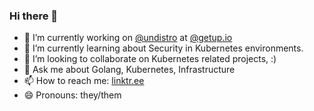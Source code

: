 ### Hi there 👋

- 🔭 I’m currently working on [@undistro](https://github.com/getupio-undistro/undistro) at [@getup.io](https://getup.io/)
- 🌱 I’m currently learning about Security in Kubernetes environments.
- 👯 I’m looking to collaborate on Kubernetes related projects, :)
- 💬 Ask me about Golang, Kubernetes, Infrastructure
- 📫 How to reach me: [linktr.ee](https://linktr.ee/joivo)
- 😄 Pronouns: they/them

